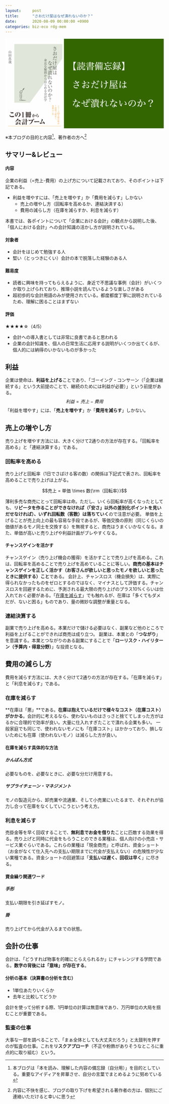 ```yaml
---
layout:     post
title:      "さおだけ屋はなぜ潰れないのか？"
date:       2020-08-09 00:00:00 +0900
categories: biz-eco rdg-mem
---
```


![thumbnail](/assets/2020-08-09-saodakeya-ha-naze-tsuburenai-noka/thumbnail.png)

※本ブログの目的と内容[^1]、著作者の方へ[^2]

[^1]: 本ブログは「本を読み、理解した内容の備忘録（自分用）」を目的としている。重要なアイディアを昇華させ、自分の言葉でまとめるように努めている

[^2]: 内容に不快を感じ、ブログの取り下げを希望される著作者の方は、個別にご連絡いただけると幸いに思う

## サマリー&レビュー
#### 内容
企業の利益（=売上-費用）の上げ方について記載されており、そのポイントは下記である。
- 利益を増やすには、「売上を増やす」か「費用を減らす」しかない
  - 売上の増やし方（回転率を高めるか、連結決済する）
  - 費用の減らし方（在庫を減らすか、利息を減らす）

本書では、各ポイントについて「企業における会計」の観点から説明した後、「個人における会計」への会計知識の活かし方が説明されている。

#### 対象者
- 会計をはじめて勉強する人
- 堅い（とっつきにくい）会計の本で脱落した経験のある人

#### 難易度
- 読者に興味を持ってもらえるように、身近で不思議な事例（会計）がいくつか取り上げられており、推理小説を読んでいるような楽しさがある
- 超初歩的な会計用語のみが使用されている。都度都度丁寧に説明されているため、理解に困ることはまずない

#### 評価
★★★★☆（4/5）
- 会計への導入書としては非常に良書であると思われる
- 企業の会計知識を、個人の日常生活に応用する説明がいくつか出てくるが、個人的には納得のいかないものが多かった


## 利益
企業は使命は、**利益を上げる**ことであり、「ゴーイング・コンサーン（「企業は継続する」という大前提のことで、継続のためには利益が必要）」という前提がある。
$$利益 = 売上 - 費用$$
「利益を増やす」には、「**売上を増やす**」か「**費用を減らす**」しかない。


## 売上の増やし方
売り上げを増やす方法には、大きく分けて2通りの方法が存在する。「回転率を高める」と「連結決算する」である。
### 回転率を高める
売り上げと回転率（1日でさばける客の数）の関係は下記式で表され、回転率を高めることで売り上げは上がる。

$$売上 = 単価 \times 数{\rm（回転率）}$$

薄利多売な商売にとって回転率は命。ただし、いくら回転率が高くなったとしても、**リピータを作ることができなければ（「安さ」以外の差別化ポイントを見いだせなければ）、いずれ回転数（客数）は落ちていく**ので注意が必要。
単価を上げることが売上向上の最も容易な手段であるが、等価交換の原則（同じくらいの価値があるモノ同士を交換する）を無視すると、商売はうまくいかなくなる。また、単価が高いと売り上げや利益計画がブレやすくなる。
#### チャンスゲインを活かす
チャンスゲイン（売り上げ機会の獲得）を活かすことで売り上げを高める。これは、回転率を高めることで売り上げを高めていることに等しい。**商売の基本はチャンスゲインを正しく活かす（お客さんが欲しいと思ったモノを欲しいと思ったときに提供する）こと**である。
会計上、チャンスロス（機会損失）は、実際に得られなかったものをゼロとするのではなく、マイナスとして評価する。チャンスロスを回避するために、予測される最大限の売り上げのプラス10%くらいは仕入れておく必要がある。「[在庫を減らす](#在庫を減らす)」でも触れるが、在庫は「多くてもダメだが、ないと困る」ものであり、量の微妙な調整が重量となる。

### 連結決算する
副業で売り上げを高める。本業だけで儲ける必要はなく、副業など他のところで利益を上げることができれば商売は成り立つ。
副業は、本業との「**つながり**」を意識する。本業とつながりのある副業にすることで「**ローリスク・ハイリターン（予算内・得意分野）**」な投資となる。


## 費用の減らし方
費用を減らす方法には、大きく分けて2通りの方法が存在する。「在庫を減らす」と「利息を減らす」である。
### 在庫を減らす
**在庫は「悪」**である。**在庫は抱えているだけで様々なコスト（在庫コスト）がかかる**。会計的に考えるなら、使わないものはさっさと捨ててしまった方がはるかに合理的で効率が良い。大量に仕入れすぎたことで潰れる企業も多い。
一般家庭でも同じで、使われないモノにも「在庫コスト」はかかっており、損しないためにも在庫（使われないモノ）は減らした方が良い。
#### 在庫を減らす具体的な方法
##### かんばん方式
必要なものを、必要なときに、必要な分だけ用意する。
##### サプライチェーン・マネジメント
モノの製造元から、卸売業や流通業、そして小売業にいたるまで、それぞれが協力し合って在庫をなくしていこうという考え方。

### 利息を減らす
売掛金等を早く回収することで、**無利息でお金を借りた**ことに匹敵する効果を得る。売り上げと同時に代金をもらうことのできる業種は、個人向けの小売店・サービス業ぐらいである。これらの業種は「現金商売」と呼ばれ、資金ショート（お金がなくて仕入先への支払い期限までに代金が支払えない）の危険性が少ない業種である。資金ショートの回避策は「**支払いは遅く、回収は早く**」に尽きる。
#### 資金繰り関連ワード
##### 手形
支払い期限を引き延ばすモノ。
##### 掛
売り上げてから代金が入るまでの状態。


## 会計の仕事
会計は、「どうすれば物事を的確にとらえられるか」にチャレンジする学問である。**数字の背後には「意味」が存在する**。
#### 分析の基本（決算書の分析を含む）
- 1単位あたりいくらか
- 去年と比較してどうか

会計を使って分析する際、1円単位の計算は無意味であり、万円単位の大局を掴むことが重要である。

### 監査の仕事
大事な一部を調べることで、「まぁ全体としても大丈夫だろう」と太鼓判を押すのが監査の仕事。これを**リスクアプローチ**（不正や粉飾がありそうなところに重点的に取り組む）という。
